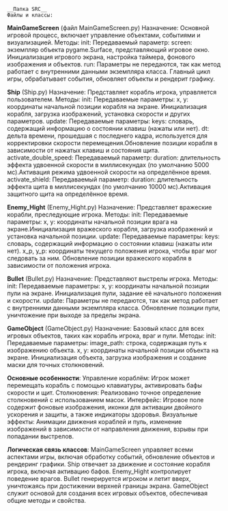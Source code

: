 	__Папка SRC__
	Файлы и классы:

__MainGameScreen__ (файл MainGameScreen.py)
Назначение: Основной игровой процесс, включает управление объектами, событиями и визуализацией.
Методы:
init: Передаваемый параметр: screen: экземпляр объекта pygame.Surface, представляющий игровое окно. Инициализация игрового экрана, настройка таймера, фонового изображения и объектов.
run: Параметры не передаются, так как метод работает с внутренними данными экземпляра класса. Главный цикл игры, обрабатывает события, обновляет объекты и рендерит графику.

__Ship__ (Ship.py)
Назначение: Представляет корабль игрока, управляется пользователем.
Методы:
init: Передаваемые параметры: x, y: координаты начальной позиции корабля на экране. Инициализация корабля, загрузка изображений, установка скорости и других параметров.
update: Передаваемые параметры: keys: словарь, содержащий информацию о состоянии клавиш (нажаты или нет). dt: дельта времени, прошедшая с последнего кадра, используется для корректировки скорости перемещения.Обновление позиции корабля в зависимости от нажатых клавиш и состояния щита.
activate_double_speed: Передаваемый параметр: duration: длительность эффекта удвоенной скорости в миллисекундах (по умолчанию 5000 мс).Активация режима удвоенной скорости на определённое время.
activate_shield: Передаваемый параметр: duration: длительность эффекта щита в миллисекундах (по умолчанию 10000 мс).Активация защитного щита на определённое время.

__Enemy_Hight__ (Enemy_Hight.py)
Назначение: Представляет вражеские корабли, преследующие игрока.
Методы:
init: Передаваемые параметры: x, y: координаты начальной позиции врага на экране.Инициализация вражеского корабля, загрузка изображений и установка начальной позиции.
update: Передаваемые параметры: keys: словарь, содержащий информацию о состоянии клавиш (нажаты или нет). x_p, y_p: координаты текущего положения игрока, чтобы враг мог следовать за ним. Обновление позиции вражеского корабля в зависимости от положения игрока.

__Bullet__ (Bullet.py)
Назначение: Представляют выстрелы игрока.
Методы:
init: Передаваемые параметры: x, y: координаты начальной позиции пули на экране. Инициализация пули, задание её начального положения и скорости.
update: Параметры не передаются, так как метод работает с внутренними данными экземпляра класса. Обновление позиции пули, уничтожение при выходе за пределы экрана.

__GameObject__ (GameObject.py)
Назначение: Базовый класс для всех игровых объектов, таких как корабль игрока, враг и пули.
Методы:
init: Передаваемые параметры: image_path: строка, содержащая путь к изображению объекта.
x, y: координаты начальной позиции объекта на экране. Инициализация объекта, загрузка изображения и создание маски для точных столкновений.

  __Основные особенности__:
Управление кораблём: Игрок может перемещать корабль с помощью клавиатуры, активировать бафы скорости и щит.
Столкновения: Реализовано точное определение столкновений с использованием масок.
Интерфейс: Игровое поле содержит фоновые изображения, иконки для активации двойного ускорения и защиты, а также индикаторы здоровья.
Визуальные эффекты: Анимации движения кораблей и пуль, изменение изображений в зависимости от направления движения, взрывы при попадании выстрелов.

  __Логическая связь классов__:
MainGameScreen управляет всеми аспектами игры, включая обработку событий, обновление объектов и рендеринг графики.
Ship отвечает за движение и состояние корабля игрока, включая активацию бафов.
Enemy_Hight контролирует поведение врагов.
Bullet генерируется игроком и летит вверх, уничтожаясь при достижении верхней границы экрана.
GameObject служит основой для создания всех игровых объектов, обеспечивая общие методы и свойства.
